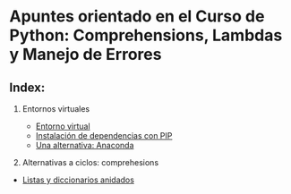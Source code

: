 # Apuntes orientado en el Curso de Python: Comprehensions, Lambdas y Manejo de Errores

## Index:
1. Entornos virtuales
    *  [Entorno virtual](M_entorno_virtual/entorno_virtual.md)
    * [Instalación de dependencias con PIP](M_entorno_virtual/pip.md)
    * [Una alternativa: Anaconda](M_entorno_virtual/anaconda.md)

2. Alternativas a ciclos: comprehesions
* [Listas y diccionarios anidados](M-a-ciclos_comp/listas-y-anidados.md)